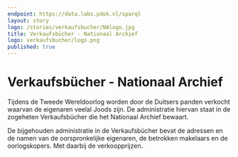 ```yaml
---
endpoint: https://data.labs.pdok.nl/sparql
layout: story
logo: /stories/verkaufsbucher/NAlogo.jpg
title: Verkaufsbücher - Nationaal Archief
logo: verkaufsbucher/logo.png
published: true
---
```


# Verkaufsbücher - Nationaal Archief

Tijdens de Tweede Wereldoorlog worden door de Duitsers panden verkocht waarvan de eigenaren veelal Joods zijn. De administratie hiervan staat in de zogeheten Verkaufsbücher die het Nationaal Archief bewaart.

De bijgehouden administratie in de Verkaufsbücher bevat de adressen en de namen van de oorspronkelijke eigenaren, de betrokken makelaars en de oorlogskopers. Met daarbij de verkoopprijzen.

<query  data-query-ref="test.rq"
        data-output="geo"/>
